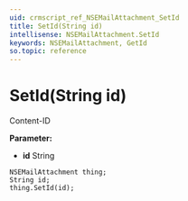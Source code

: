 ```yaml
---
uid: crmscript_ref_NSEMailAttachment_SetId
title: SetId(String id)
intellisense: NSEMailAttachment.SetId
keywords: NSEMailAttachment, GetId
so.topic: reference
---
```


# SetId(String id)

Content-ID

**Parameter:** 
 - **id** String

```crmscript
NSEMailAttachment thing;
String id;
thing.SetId(id);
```


